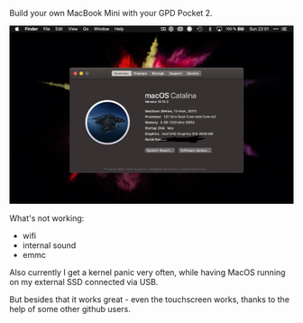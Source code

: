 Build your own MacBook Mini with your GPD Pocket 2.

![macOS Mojave 10.15.3 running on the GPD Pocket 2 m3-8100y](images/screenshot.png?raw=true)

What's not working:
- wifi
- internal sound
- emmc

Also currently I get a kernel panic very often, while having MacOS running on my external SSD connected via USB.

But besides that it works great - even the touchscreen works, thanks to the help of some other github users.